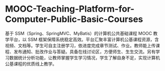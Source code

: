 # MOOC-Teaching-Platform-for-Computer-Public-Basic-Courses
基于 SSM（Spring、SpringMVC、MyBatis）的计算机公共基础课程 MOOC 教学平台，以 SSM 框架保障系统稳定高效。平台汇聚丰富计算机公基课程资源，含视频、文档等。学生可自主注册学习，依进度完成章节测试、作业。教师能上传课程、发布通知、批改作业与答疑。具备在线讨论区，方便师生、生生交流。另有学习数据统计分析功能，让教师掌握学生学习情况，学生了解自身不足，实现计算机公基课程的优质线上教学。 
